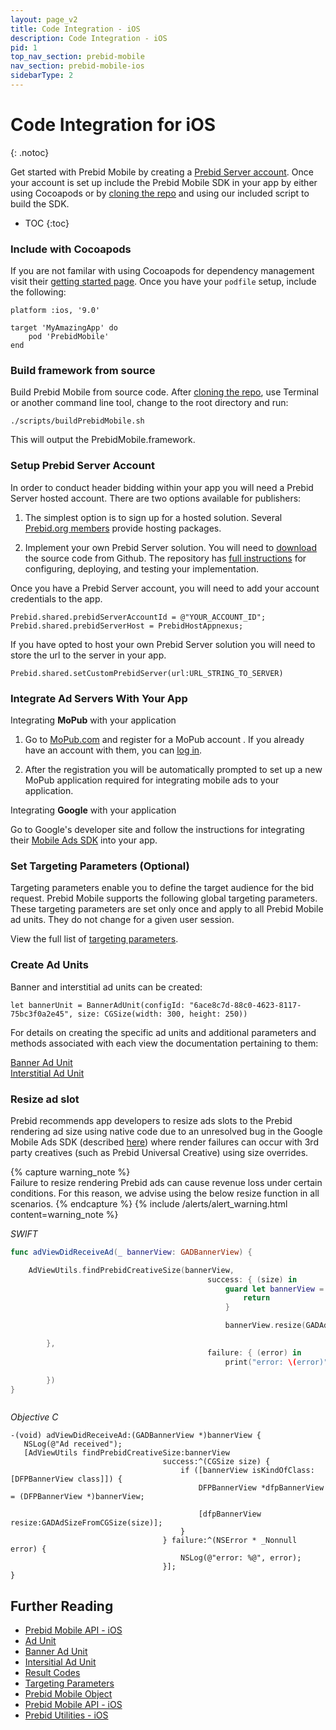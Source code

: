 ```yaml
---
layout: page_v2
title: Code Integration - iOS
description: Code Integration - iOS
pid: 1
top_nav_section: prebid-mobile
nav_section: prebid-mobile-ios
sidebarType: 2
---
```


# Code Integration for iOS
{: .notoc}

Get started with Prebid Mobile by creating a [Prebid Server account]({{site.github.url}}/prebid-mobile/prebid-mobile-pbs.html). Once your account is set up include the Prebid Mobile SDK in your app by either using Cocoapods or by [cloning the repo](https://github.com/prebid/prebid-mobile-ios) and using our included script to build the SDK.

- TOC
 {:toc}

### Include with Cocoapods

If you are not familar with using Cocoapods for dependency management visit their [getting started page](https://guides.cocoapods.org/using/getting-started.html). Once you have your `podfile` setup, include the following:

```
platform :ios, '9.0'

target 'MyAmazingApp' do
    pod 'PrebidMobile'
end
```

### Build framework from source

Build Prebid Mobile from source code. After [cloning the repo](https://github.com/prebid/prebid-mobile-ios), use Terminal or another command line tool, change to the root directory and run:

```
./scripts/buildPrebidMobile.sh
```
This will output the PrebidMobile.framework.

### Setup Prebid Server Account

In order to conduct header bidding within your app you will need a Prebid Server hosted account. There are two options available for publishers:

1. The simplest option is to sign up for a hosted solution. Several [Prebid.org members](/prebid-server/hosted-servers.html) provide hosting packages.

2. Implement your own Prebid Server solution. You will need to [download](https://github.com/prebid/prebid-server) the source code from Github. The repository has [full instructions](https://github.com/prebid/prebid-server/tree/master/docs/developers) for configuring, deploying, and testing your implementation.

Once you have a Prebid Server account, you will need to add your account credentials to the app.


```
Prebid.shared.prebidServerAccountId = @"YOUR_ACCOUNT_ID";
Prebid.shared.prebidServerHost = PrebidHostAppnexus;
```

If you have opted to host your own Prebid Server solution you will need to store the url to the server in your app.


```
Prebid.shared.setCustomPrebidServer(url:URL_STRING_TO_SERVER)
```


### Integrate Ad Servers With Your App

Integrating **MoPub** with your application

1.  Go to [MoPub.com](https://app.mopub.com/register/) and  register for a MoPub account . If you already have an account with them, you can [log in](https://app.mopub.com/account/login/).

2.  After the registration you will be automatically prompted to set up a new MoPub application required for integrating mobile ads to your application.

Integrating **Google** with your application   

Go to Google's developer site and follow the instructions for integrating their [Mobile Ads SDK](https://developers.google.com/ad-manager/mobile-ads-sdk/ios/quick-start) into your app.

### Set Targeting Parameters (Optional)

Targeting parameters enable you to define the target audience for the bid request. Prebid Mobile supports the following global targeting parameters. These targeting parameters are set only once and apply to all Prebid Mobile ad units. They do not change for a given user session.

View the full list of [targeting parameters](/prebid-mobile/pbm-api/ios/pbm-targeting-ios.html).

### Create Ad Units

Banner and interstitial ad units can be created:


```
let bannerUnit = BannerAdUnit(configId: "6ace8c7d-88c0-4623-8117-75bc3f0a2e45", size: CGSize(width: 300, height: 250))
```

For details on creating the specific ad units and additional parameters and methods associated with each view the documentation pertaining to them:

[Banner Ad Unit](/prebid-mobile/pbm-api/ios/pbm-banneradunit-ios.html)  
[Interstitial Ad Unit](/prebid-mobile/pbm-api/ios/pbm-bannerinterstitialadunit-ios.html)

### Resize ad slot

Prebid recommends app developers to resize ads slots to the Prebid rendering ad size using native code due to an unresolved bug in the Google Mobile Ads SDK (described [here](https://groups.google.com/forum/?utm_medium=email&utm_source=footer#!category-topic/google-admob-ads-sdk/ios/648jzAP2EQY)) where render failures can occur with 3rd party creatives (such as Prebid Universal Creative) using size overrides.

{% capture warning_note %}  
Failure to resize rendering Prebid ads can cause revenue loss under certain conditions. For this reason, we advise using the below resize function in all scenarios. {% endcapture %}
{% include /alerts/alert_warning.html content=warning_note %}

*SWIFT*
```swift
func adViewDidReceiveAd(_ bannerView: GADBannerView) {

    AdViewUtils.findPrebidCreativeSize(bannerView,
                                            success: { (size) in
                                                guard let bannerView = bannerView as? DFPBannerView else {
                                                    return
                                                }

                                                bannerView.resize(GADAdSizeFromCGSize(size))

        },
                                            failure: { (error) in
                                                print("error: \(error)");

        })
}



 ```

*Objective C*
 ```objective_c
 -(void) adViewDidReceiveAd:(GADBannerView *)bannerView {
    NSLog(@"Ad received");
    [AdViewUtils findPrebidCreativeSize:bannerView
                                   success:^(CGSize size) {
                                       if ([bannerView isKindOfClass:[DFPBannerView class]]) {
                                           DFPBannerView *dfpBannerView = (DFPBannerView *)bannerView;

                                           [dfpBannerView resize:GADAdSizeFromCGSize(size)];
                                       }
                                   } failure:^(NSError * _Nonnull error) {
                                       NSLog(@"error: %@", error);
                                   }];
}
 ```


## Further Reading

- [Prebid Mobile API - iOS]({{site.baseurl}}/prebid-mobile/pbm-api/ios/pbm-api-iOS.html)
- [Ad Unit]({{site.baseurl}}/prebid-mobile/pbm-api/ios/pbm-adunit-ios.html)
- [Banner Ad Unit]({{site.baseurl}}/prebid-mobile/pbm-api/ios/pbm-bannerad-ios.html)
- [Intersitial Ad Unit]({{site.baseurl}}/prebid-mobile/pbm-api/ios/pbm-bannerinterstitialadunit-ios.html)
- [Result Codes]({{site.baseurl}}/prebid-mobile/pbm-api/ios/pbm-api-result-codes-ios.html)
- [Targeting Parameters]({{site.baseurl}}/prebid-mobile/pbm-api/ios/pbm-targeting-ios.html)
- [Prebid Mobile Object]({{site.baseurl}}/prebid-mobile/pbm-api/ios/prebidmobile-object-ios.html)
- [Prebid Mobile API - iOS](/prebid-mobile/pbm-api/ios/pbm-api-iOS.html)
- [Prebid Utilities - iOS]({{site.baseurl}}/prebid-mobile/pbm-api/ios/pbm-util-ios.html)
